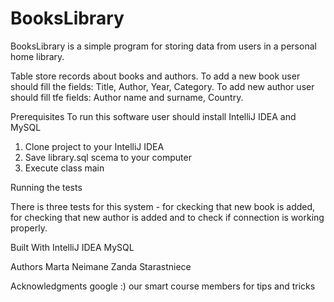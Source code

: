 # BooksLibrary

BooksLibrary is a simple program for storing data from users in a personal home library. 

Table store records about books and authors. To add a new book user should fill the fields: Title, Author, Year, Category. To add new author user should fill tfe fields: Author name and surname, Country.

Prerequisites
To run this software user should install IntelliJ IDEA and MySQL 

1. Clone project to your IntelliJ IDEA
2. Save library.sql scema to your computer
3. Execute class main

Running the tests

There is three tests for this system - for ckecking that new book is added, for checking that new author is added and to check if connection  is working properly.

Built With
IntelliJ IDEA
MySQL


Authors
Marta Neimane 
Zanda Starastniece


Acknowledgments
google :)
our smart course members for tips and tricks
